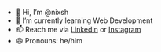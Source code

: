 - 👋 Hi, I’m @nixsh
- 🌱 I’m currently learning Web Development
- 📫 Reach me via [Linkedin](https://www.linkedin.com/in/callmenixsh/) or [Instagram](https://www.instagram.com/callmenixsh)
- 😄 Pronouns: he/him

<!---
ninjaclaw/ninjaclaw is a ✨ special ✨ repository because its `README.md` (this file) appears on your GitHub profile.
You can click the Preview link to take a look at your changes.
--->
